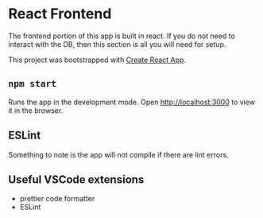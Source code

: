 # React Frontend

The frontend portion of this app is built in react. If you do not need to interact with the DB, then this section is all you will need for setup.

This project was bootstrapped with [Create React App](https://github.com/facebook/create-react-app).

## `npm start`

Runs the app in the development mode.
Open [http://localhost:3000](http://localhost:3000) to view it in the browser.

## ESLint 

Something to note is the app will not compile if there are lint errors.

## Useful VSCode extensions

- prettier code formatter
- ESLint
